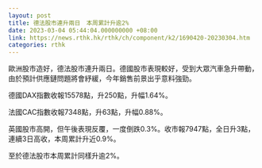 ```yaml
---
layout: post
title: 德法股市連升兩日　本周累計升逾2%
date: 2023-03-04 05:44:04.000000000 +08:00
link: https://news.rthk.hk/rthk/ch/component/k2/1690420-20230304.htm
categories: rthk
---
```


歐洲股市造好，德法股市連升兩日。德國股市表現較好，受到大眾汽車急升帶動，由於預計供應鏈問題將會紓緩，今年銷售前景出乎意料強勁。

德國DAX指數收報15578點，升250點，升幅1.64%。

法國CAC指數收報7348點，升63點，升幅0.88%。

英國股市高開，但午後表現反覆，一度倒跌0.3%。收市報7947點，全日升3點，連續3日高收，本周累計升近0.9%。

至於德法股市本周累計同樣升逾2%。
